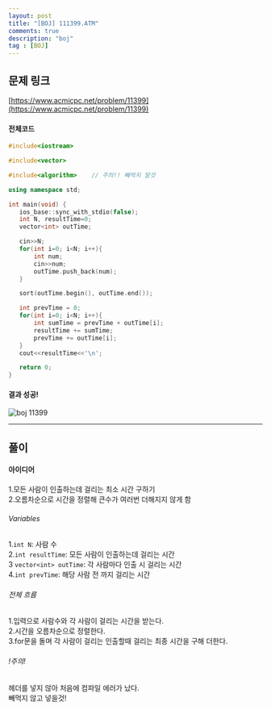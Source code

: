 ```yaml
---
layout: post
title: "[BOJ] 111399.ATM"
comments: true
description: "boj"
tag : [BOJ]
---
```


## 문제 링크<br>
 [https://www.acmicpc.net/problem/11399](https://www.acmicpc.net/problem/11399)<br>

#### 전체코드<br>
 ```cpp
#include<iostream>

#include<vector>

#include<algorithm>    // 주의!! 빼먹지 말것

using namespace std;

int main(void) {
    ios_base::sync_with_stdio(false);
    int N, resultTime=0;
    vector<int> outTime;

    cin>>N;
    for(int i=0; i<N; i++){
        int num;
        cin>>num;
        outTime.push_back(num);
    }

    sort(outTime.begin(), outTime.end());

    int prevTime = 0;
    for(int i=0; i<N; i++){
        int sumTime = prevTime + outTime[i];
        resultTime += sumTime;
        prevTime += outTime[i];
    }
    cout<<resultTime<<'\n';

    return 0;
}
 ```

#### 결과 성공!<br>
![boj 11399](https://krispedia.github.io/assets/images/boj_11399.jpg)

---

## 풀이<br>

#### 아이디어 <br>
1.모든 사람이 인출하는데 걸리는 최소 시간 구하기<br>
2.오름차순으로 시간을 정렬해 큰수가 여러번 더해지지 않게 함<br>

###### Variables<br>
1.`int N`: 사람 수<br>
2.`int resultTime`: 모든 사람이 인출하는데 걸리는 시간<br>
3 `vector<int> outTime`: 각 사람마다 인출 시 걸리는 시간<br>
4.`int prevTime`: 해당 사람 전 까지 걸리는 시간 

###### 전체 흐름<br>
1.입력으로 사람수와 각 사람이 걸리는 시간을 받는다.<br>
2.시간을 오름차순으로 정렬한다.<br>
3.for문을 돌며 각 사람이 걸리는 인출할때 걸리는 최종 시간을 구해 더한다.<br>

###### !주의!<br>
<algorithms> 헤더를 넣지 않아 처음에 컴파일 에러가 났다.<br>
빼먹지 않고 넣을것!<br>

